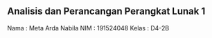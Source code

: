Analisis dan Perancangan Perangkat Lunak 1
------------------------------------------
Nama  : Meta Arda Nabila
NIM   : 191524048
Kelas : D4-2B
